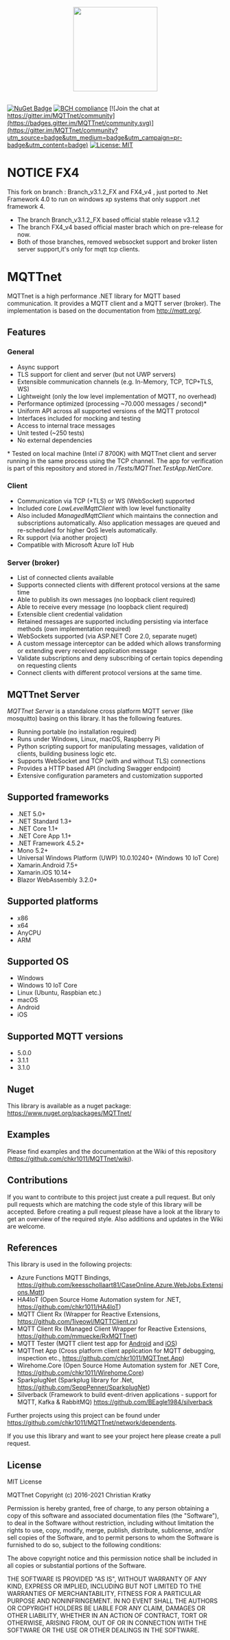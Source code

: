 <p align="center">
<img src="https://github.com/chkr1011/MQTTnet/blob/master/Images/icon_det_256.png?raw=true" width="196">
<br/>
<br/>
</p>

[![NuGet Badge](https://buildstats.info/nuget/MQTTnet)](https://www.nuget.org/packages/MQTTnet)
[![BCH compliance](https://bettercodehub.com/edge/badge/chkr1011/MQTTnet?branch=master)](https://bettercodehub.com/)
[![Join the chat at https://gitter.im/MQTTnet/community](https://badges.gitter.im/MQTTnet/community.svg)](https://gitter.im/MQTTnet/community?utm_source=badge&utm_medium=badge&utm_campaign=pr-badge&utm_content=badge)
[![License: MIT](https://img.shields.io/badge/License-MIT-green.svg)](https://raw.githubusercontent.com/chkr1011/MQTTnet/master/LICENSE)

# NOTICE FX4

This fork on branch : Branch_v3.1.2_FX and  FX4_v4 , just ported to .Net Framework 4.0 to run on windows xp systems that only support .net framework 4.

* The branch  Branch_v3.1.2_FX based official stable release v3.1.2
* The branch FX4_v4 based official master brach which on pre-release for now.
* Both of those branches, removed websocket support and broker listen server support,it's only for mqtt tcp clients.

# MQTTnet

MQTTnet is a high performance .NET library for MQTT based communication. It provides a MQTT client and a MQTT server (broker). The implementation is based on the documentation from <http://mqtt.org/>.

## Features

### General

* Async support
* TLS support for client and server (but not UWP servers)
* Extensible communication channels (e.g. In-Memory, TCP, TCP+TLS, WS)
* Lightweight (only the low level implementation of MQTT, no overhead)
* Performance optimized (processing ~70.000 messages / second)*
* Uniform API across all supported versions of the MQTT protocol
* Interfaces included for mocking and testing
* Access to internal trace messages
* Unit tested (~250 tests)
* No external dependencies

\* Tested on local machine (Intel i7 8700K) with MQTTnet client and server running in the same process using the TCP channel. The app for verification is part of this repository and stored in _/Tests/MQTTnet.TestApp.NetCore_.

### Client

* Communication via TCP (+TLS) or WS (WebSocket) supported
* Included core _LowLevelMqttClient_ with low level functionality
* Also included _ManagedMqttClient_ which maintains the connection and subscriptions automatically. Also application messages are queued and re-scheduled for higher QoS levels automatically.
* Rx support (via another project)
* Compatible with Microsoft Azure IoT Hub

### Server (broker)

* List of connected clients available
* Supports connected clients with different protocol versions at the same time
* Able to publish its own messages (no loopback client required)
* Able to receive every message (no loopback client required)
* Extensible client credential validation
* Retained messages are supported including persisting via interface methods (own implementation required)
* WebSockets supported (via ASP.NET Core 2.0, separate nuget)
* A custom message interceptor can be added which allows transforming or extending every received application message
* Validate subscriptions and deny subscribing of certain topics depending on requesting clients
* Connect clients with different protocol versions at the same time.

## MQTTnet Server

_MQTTnet Server_ is a standalone cross platform MQTT server (like mosquitto) basing on this library. It has the following features.
* Running portable (no installation required)
* Runs under Windows, Linux, macOS, Raspberry Pi
* Python scripting support for manipulating messages, validation of clients, building business logic etc.
* Supports WebSocket and TCP (with and without TLS) connections
* Provides a HTTP based API (including Swagger endpoint)
* Extensive configuration parameters and customization supported

## Supported frameworks

* .NET 5.0+
* .NET Standard 1.3+
* .NET Core 1.1+
* .NET Core App 1.1+
* .NET Framework 4.5.2+
* Mono 5.2+
* Universal Windows Platform (UWP) 10.0.10240+ (Windows 10 IoT Core)
* Xamarin.Android 7.5+
* Xamarin.iOS 10.14+
* Blazor WebAssembly 3.2.0+

## Supported platforms

* x86
* x64
* AnyCPU
* ARM

## Supported OS

* Windows
* Windows 10 IoT Core
* Linux (Ubuntu, Raspbian etc.)
* macOS
* Android
* iOS

## Supported MQTT versions

* 5.0.0
* 3.1.1
* 3.1.0

## Nuget

This library is available as a nuget package: <https://www.nuget.org/packages/MQTTnet/>

## Examples

Please find examples and the documentation at the Wiki of this repository (<https://github.com/chkr1011/MQTTnet/wiki>).

## Contributions

If you want to contribute to this project just create a pull request. But only pull requests which are matching the code style of this library will be accepted. Before creating a pull request please have a look at the library to get an overview of the required style.
Also additions and updates in the Wiki are welcome.

## References

This library is used in the following projects:

* Azure Functions MQTT Bindings, <https://github.com/keesschollaart81/CaseOnline.Azure.WebJobs.Extensions.Mqtt>)
* HA4IoT (Open Source Home Automation system for .NET, <https://github.com/chkr1011/HA4IoT>)
* MQTT Client Rx (Wrapper for Reactive Extensions, <https://github.com/1iveowl/MQTTClient.rx>)
* MQTT Client Rx (Managed Client Wrapper for Reactive Extensions, <https://github.com/mmuecke/RxMQTTnet>)
* MQTT Tester (MQTT client test app for [Android](https://play.google.com/store/apps/details?id=com.liveowl.mqtttester) and [iOS](https://itunes.apple.com/us/app/mqtt-tester/id1278621826?mt=8))
* MQTTnet App (Cross platform client application for MQTT debugging, inspection etc., <https://github.com/chkr1011/MQTTnet.App>)
* Wirehome.Core (Open Source Home Automation system for .NET Core, <https://github.com/chkr1011/Wirehome.Core>)
* SparkplugNet (Sparkplug library for .Net, <https://github.com/SeppPenner/SparkplugNet>)
* Silverback (Framework to build event-driven applications - support for MQTT, Kafka & RabbitMQ) <https://github.com/BEagle1984/silverback>

Further projects using this project can be found under https://github.com/chkr1011/MQTTnet/network/dependents.

If you use this library and want to see your project here please create a pull request.

## License

MIT License

MQTTnet Copyright (c) 2016-2021 Christian Kratky

Permission is hereby granted, free of charge, to any person obtaining a copy
of this software and associated documentation files (the "Software"), to deal
in the Software without restriction, including without limitation the rights
to use, copy, modify, merge, publish, distribute, sublicense, and/or sell
copies of the Software, and to permit persons to whom the Software is
furnished to do so, subject to the following conditions:

The above copyright notice and this permission notice shall be included in all
copies or substantial portions of the Software.

THE SOFTWARE IS PROVIDED "AS IS", WITHOUT WARRANTY OF ANY KIND, EXPRESS OR
IMPLIED, INCLUDING BUT NOT LIMITED TO THE WARRANTIES OF MERCHANTABILITY,
FITNESS FOR A PARTICULAR PURPOSE AND NONINFRINGEMENT. IN NO EVENT SHALL THE
AUTHORS OR COPYRIGHT HOLDERS BE LIABLE FOR ANY CLAIM, DAMAGES OR OTHER
LIABILITY, WHETHER IN AN ACTION OF CONTRACT, TORT OR OTHERWISE, ARISING FROM,
OUT OF OR IN CONNECTION WITH THE SOFTWARE OR THE USE OR OTHER DEALINGS IN THE
SOFTWARE.
